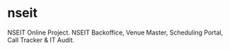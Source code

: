 # nseit
NSEIT Online Project. NSEIT Backoffice, Venue Master, Scheduling Portal, Call Tracker &amp; IT Audit.
